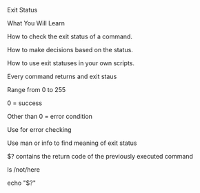 Exit Status

What You Will Learn

How to check the exit status of a command.

How to make decisions based on the status.

How to use exit statuses in your own scripts.

Every command returns and exit staus

Range from 0 to 255

0 = success

Other than 0 = error condition

Use for error checking

Use man or info to find meaning of exit status

$? contains the return code of the previously executed command

ls /not/here

echo "$?"
